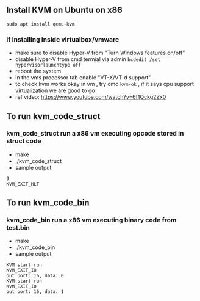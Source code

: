## Install KVM on Ubuntu on x86
`sudo apt install qemu-kvm`

### if installing inside virtualbox/vmware
- make sure to disable Hyper-V from "Turn Windows features on/off"
- disable Hyper-V from cmd termial via admin `bcdedit /set hypervisorlaunchtype off`
- reboot the system
- in the vms processor tab enable "VT-X/VT-d support"
- to check kvm works okay in vm , try cmd `kvm-ok` , if it says cpu support virtualization we are good to go
- ref video: https://www.youtube.com/watch?v=6f1Qckg2Zx0


## To run kvm_code_struct
### kvm_code_struct run a x86 vm executing opcode stored in struct code
- make
- ./kvm_code_struct
- sample output
```
9
KVM_EXIT_HLT
```
## To run kvm_code_bin
### kvm_code_bin run a x86 vm executing binary code from test.bin
- make
- ./kvm_code_bin
- sample output
```
KVM start run
KVM_EXIT_IO
out port: 16, data: 0
KVM start run
KVM_EXIT_IO
out port: 16, data: 1
```
